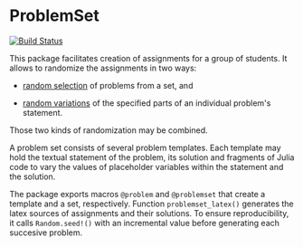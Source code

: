 # ProblemSet

[![Build Status](https://github.com/kagalenko-m-b/ProblemSet.jl/workflows/CI/badge.svg)](https://github.com/kagalenko-m-b/ProblemSet.jl/actions)

This package facilitates creation of  assignments for a group of students. It allows
to randomize the assignments in two ways:

* [random selection](Random_selection.md) of problems from a set, and

* [random variations](Random_variations.md) of the specified parts of an individual
problem's statement.

Those two kinds of randomization may be combined.

A problem set consists of several problem templates. Each template may hold the textual
statement of the problem, its solution and fragments of Julia code to vary
the values of placeholder variables within the statement and the solution.

The package exports macros `@problem` and `@problemset` that create a template and a set,
respectively. Function `problemset_latex()` generates the latex sources of
assignments and their solutions. To ensure reproducibility, it calls `Random.seed!()`
with an incremental value before generating each succesive problem.
